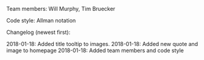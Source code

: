 Team members: Will Murphy, Tim Bruecker

Code style: Allman notation

Changelog (newest first):

2018-01-18: Added title tooltip to images.
2018-01-18: Added new quote and image to homepage
2018-01-18: Added team members and code style 

